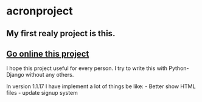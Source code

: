 # acronproject

## My first realy project is this.

## [Go online this project](https://acronproject.com/)

I hope this project useful for every person. I try to write this with Python-Django without any others. 

In version 1.1.17 I have implement a lot of things be like:
    - Better show HTML files
    - update signup system